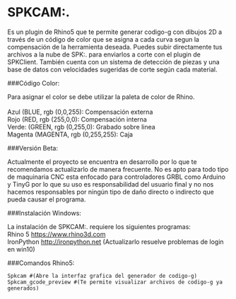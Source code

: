 # SPKCAM:.
Es un plugin de Rhino5 que te permite generar codigo-g con dibujos 2D a través de un código de color que se asigna a cada curva segun la compensación de la herramienta deseada. Puedes subir directamente tus archivos  a la nube de SPK:. para enviarlos a corte con el plugin de SPKClient. También cuenta con un sistema de detección de piezas y una base de datos con velocidades sugeridas de corte según cada material.

###Código Color:

 Para asignar el color se debe utilizar la paleta de color de Rhino.<br><br>
 Azul (BLUE, rgb (0,0,255): Compensación externa<br>
 Rojo (RED, rgb (255,0,0): Compensación interna<br>
 Verde: (GREEN, rgb (0,255,0): Grabado sobre linea<br>
 Magenta (MAGENTA, rgb (0,255,255): Caja <br>

###Versión Beta:

Actualmente el proyecto se encuentra en desarrollo por lo que te recomendamos actualizarlo de manera frecuente. No es apto para todo tipo de maquinaria CNC esta enfocado para controladores GRBL como Arduino y TinyG por lo que su uso es responsabilidad del usuario final y no nos hacemos responsables por ningún tipo de daño directo o indirecto que pueda causar el programa.

###Instalación Windows:

La instalación de SPKCAM:. requiere los siguientes programas:<br>
Rhino 5 https://www.rhino3d.com<br>
IronPython http://ironpython.net (Actualizarlo resuelve problemas de login en win10) <br>

###Comandos Rhino5:

	Spkcam #(Abre la interfaz grafica del generador de codigo-g)
	Spkcam_gcode_preview #(Te permite visualizar archivos de codigo-g ya generados)
